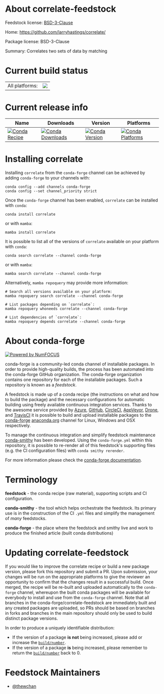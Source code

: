 About correlate-feedstock
=========================

Feedstock license: [BSD-3-Clause](https://github.com/conda-forge/correlate-feedstock/blob/main/LICENSE.txt)

Home: https://github.com/larryhastings/correlate/

Package license: BSD-3-Clause

Summary: Correlates two sets of data by matching

Current build status
====================


<table><tr><td>All platforms:</td>
    <td>
      <a href="https://dev.azure.com/conda-forge/feedstock-builds/_build/latest?definitionId=16698&branchName=main">
        <img src="https://dev.azure.com/conda-forge/feedstock-builds/_apis/build/status/correlate-feedstock?branchName=main">
      </a>
    </td>
  </tr>
</table>

Current release info
====================

| Name | Downloads | Version | Platforms |
| --- | --- | --- | --- |
| [![Conda Recipe](https://img.shields.io/badge/recipe-correlate-green.svg)](https://anaconda.org/conda-forge/correlate) | [![Conda Downloads](https://img.shields.io/conda/dn/conda-forge/correlate.svg)](https://anaconda.org/conda-forge/correlate) | [![Conda Version](https://img.shields.io/conda/vn/conda-forge/correlate.svg)](https://anaconda.org/conda-forge/correlate) | [![Conda Platforms](https://img.shields.io/conda/pn/conda-forge/correlate.svg)](https://anaconda.org/conda-forge/correlate) |

Installing correlate
====================

Installing `correlate` from the `conda-forge` channel can be achieved by adding `conda-forge` to your channels with:

```
conda config --add channels conda-forge
conda config --set channel_priority strict
```

Once the `conda-forge` channel has been enabled, `correlate` can be installed with `conda`:

```
conda install correlate
```

or with `mamba`:

```
mamba install correlate
```

It is possible to list all of the versions of `correlate` available on your platform with `conda`:

```
conda search correlate --channel conda-forge
```

or with `mamba`:

```
mamba search correlate --channel conda-forge
```

Alternatively, `mamba repoquery` may provide more information:

```
# Search all versions available on your platform:
mamba repoquery search correlate --channel conda-forge

# List packages depending on `correlate`:
mamba repoquery whoneeds correlate --channel conda-forge

# List dependencies of `correlate`:
mamba repoquery depends correlate --channel conda-forge
```


About conda-forge
=================

[![Powered by
NumFOCUS](https://img.shields.io/badge/powered%20by-NumFOCUS-orange.svg?style=flat&colorA=E1523D&colorB=007D8A)](https://numfocus.org)

conda-forge is a community-led conda channel of installable packages.
In order to provide high-quality builds, the process has been automated into the
conda-forge GitHub organization. The conda-forge organization contains one repository
for each of the installable packages. Such a repository is known as a *feedstock*.

A feedstock is made up of a conda recipe (the instructions on what and how to build
the package) and the necessary configurations for automatic building using freely
available continuous integration services. Thanks to the awesome service provided by
[Azure](https://azure.microsoft.com/en-us/services/devops/), [GitHub](https://github.com/),
[CircleCI](https://circleci.com/), [AppVeyor](https://www.appveyor.com/),
[Drone](https://cloud.drone.io/welcome), and [TravisCI](https://travis-ci.com/)
it is possible to build and upload installable packages to the
[conda-forge](https://anaconda.org/conda-forge) [anaconda.org](https://anaconda.org/)
channel for Linux, Windows and OSX respectively.

To manage the continuous integration and simplify feedstock maintenance
[conda-smithy](https://github.com/conda-forge/conda-smithy) has been developed.
Using the ``conda-forge.yml`` within this repository, it is possible to re-render all of
this feedstock's supporting files (e.g. the CI configuration files) with ``conda smithy rerender``.

For more information please check the [conda-forge documentation](https://conda-forge.org/docs/).

Terminology
===========

**feedstock** - the conda recipe (raw material), supporting scripts and CI configuration.

**conda-smithy** - the tool which helps orchestrate the feedstock.
                   Its primary use is in the construction of the CI ``.yml`` files
                   and simplify the management of *many* feedstocks.

**conda-forge** - the place where the feedstock and smithy live and work to
                  produce the finished article (built conda distributions)


Updating correlate-feedstock
============================

If you would like to improve the correlate recipe or build a new
package version, please fork this repository and submit a PR. Upon submission,
your changes will be run on the appropriate platforms to give the reviewer an
opportunity to confirm that the changes result in a successful build. Once
merged, the recipe will be re-built and uploaded automatically to the
`conda-forge` channel, whereupon the built conda packages will be available for
everybody to install and use from the `conda-forge` channel.
Note that all branches in the conda-forge/correlate-feedstock are
immediately built and any created packages are uploaded, so PRs should be based
on branches in forks and branches in the main repository should only be used to
build distinct package versions.

In order to produce a uniquely identifiable distribution:
 * If the version of a package **is not** being increased, please add or increase
   the [``build/number``](https://docs.conda.io/projects/conda-build/en/latest/resources/define-metadata.html#build-number-and-string).
 * If the version of a package **is** being increased, please remember to return
   the [``build/number``](https://docs.conda.io/projects/conda-build/en/latest/resources/define-metadata.html#build-number-and-string)
   back to 0.

Feedstock Maintainers
=====================

* [@thewchan](https://github.com/thewchan/)

